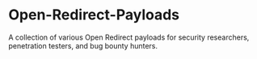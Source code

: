 # Open-Redirect-Payloads
A collection of various Open Redirect payloads for security researchers, penetration testers, and bug bounty hunters.
